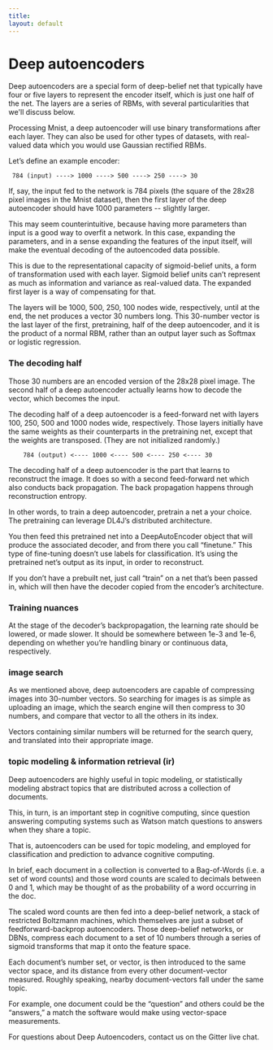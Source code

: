 ```yaml
---
title: 
layout: default
---
```


# Deep autoencoders

Deep autoencoders are a special form of deep-belief net that typically have four or five layers to represent the encoder itself, which is just one half of the net. The layers are a series of RBMs, with several particularities that we'll discuss below. 

Processing Mnist, a deep autoencoder will use binary transformations after each layer. They can also be used for other types of datasets, with real-valued data which you would use Gaussian rectified RBMs. 

Let’s define an example encoder:
    
     784 (input) ----> 1000 ----> 500 ----> 250 ----> 30

If, say, the input fed to the network is 784 pixels (the square of the 28x28 pixel images in the Mnist dataset), then the first layer of the deep autoencoder should have 1000 parameters -- slightly larger. 

This may seem counterintuitive, because having more parameters than input is a good way to overfit a network. In this case, expanding the parameters, and in a sense expanding the features of the input itself, will make the eventual decoding of the autoencoded data possible. 

This is due to the representational capacity of sigmoid-belief units, a form of transformation used with each layer. Sigmoid belief units can’t represent as much as information and variance as real-valued data. The expanded first layer is a way of compensating for that.

The layers will be 1000, 500, 250, 100 nodes wide, respectively, until at the end, the net produces a vector 30 numbers long. This 30-number vector is the last layer of the first, pretraining, half of the deep autoencoder, and it is the product of a normal RBM, rather than an output layer such as Softmax or logistic regression. 

### The decoding half

Those 30 numbers are an encoded version of the 28x28 pixel image. The second half of a deep autoencoder actually learns how to decode the vector, which becomes the input.

The decoding half of a deep autoencoder is a feed-forward net with layers 100, 250, 500 and 1000 nodes wide, respectively. Those layers initially have the same weights as their counterparts in the pretraining net, except that the weights are transposed. (They are not initialized randomly.) 

		784 (output) <---- 1000 <---- 500 <---- 250 <---- 30

The decoding half of a deep autoencoder is the part that learns to reconstruct the image. It does so with a second feed-forward net which also conducts back propagation. The back propagation happens through reconstruction entropy.

In other words, to train a deep autoencoder, pretrain a net a your choice. The pretraining can leverage DL4J’s distributed architecture. 

You then feed this pretrained net into a DeepAutoEncoder object that will produce the associated decoder, and from there you call “finetune.” This type of fine-tuning doesn’t use labels for classification. It’s using the pretrained net’s output as its input, in order to reconstruct. 

If you don’t have a prebuilt net, just call “train” on a net that’s been passed in, which will then have the decoder copied from the encoder’s architecture.

### Training nuances

At the stage of the decoder’s backpropagation, the learning rate should be lowered, or made slower. It should be somewhere between 1e-3 and 1e-6, depending on whether you’re handling binary or continuous data, respectively.

### image search

As we mentioned above, deep autoencoders are capable of compressing images into 30-number vectors. So searching for images is as simple as uploading an image, which the search engine will then compress to 30 numbers, and compare that vector to all the others in its index. 

Vectors containing similar numbers will be returned for the search query, and translated into their appropriate image. 

### topic modeling & information retrieval (ir)

Deep autoencoders are highly useful in topic modeling, or statistically modeling abstract topics that are distributed across a collection of documents. 

This, in turn, is an important step in cognitive computing, since question answering computing systems such as Watson match questions to answers when they share a topic. 

That is, autoencoders can be used for topic modeling, and employed for classification and prediction to advance cognitive computing. 

In brief, each document in a collection is converted to a Bag-of-Words (i.e. a set of word counts) and those word counts are scaled to decimals between 0 and 1, which may be thought of as the probability of a word occurring in the doc. 

The scaled word counts are then fed into a deep-belief network, a stack of restricted Boltzmann machines, which themselves are just a subset of feedforward-backprop autoencoders. Those deep-belief networks, or DBNs, compress each document to a set of 10 numbers through a series of sigmoid transforms that map it onto the feature space. 

Each document’s number set, or vector, is then introduced to the same vector space, and its distance from every other document-vector measured. Roughly speaking, nearby document-vectors fall under the same topic. 

For example, one document could be the “question” and others could be the “answers,” a match the software would make using vector-space measurements. 

For questions about Deep Autoencoders, contact us on the Gitter live chat. 
